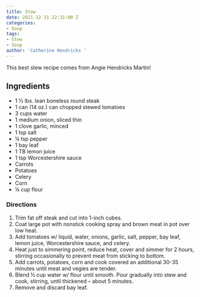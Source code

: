 ```yaml
---
title: Stew
date: 2021-12-31 22:31:00 Z
categories:
- Soup
tags:
- Stew
- Soup
author: 'Catherine Hendricks '
---
```


This best stew recipe comes from Angie Hendricks Martin! 

## Ingredients
* 1 ½ lbs. lean boneless round steak
* 1 can (14 oz.) can chopped stewed tomatoes
* 3 cups water
* 1 medium onion, sliced thin
* 1 clove garlic, minced
* 1 tsp salt
* ¼ tsp pepper
* 1 bay leaf
* 1 TB lemon juice
* 1 tsp Worcestershire sauce
* Carrots
* Potatoes
* Celery
* Corn
* ¼ cup flour

### Directions
1. Trim fat off steak and cut into 1-inch cubes. 
2. Coat large pot with nonstick cooking spray and brown meat in pot over low heat. 
3. Add tomatoes w/ liquid, water, onions, garlic, salt, pepper, bay leaf, lemon juice, Worcestershire sauce, and celery. 
4. Heat just to simmering point, reduce heat, cover and simmer for 2 hours, stirring occasionally to prevent meat from sticking to bottom. 
5. Add carrots, potatoes, corn and cook covered an additional 30-35 minutes until meat and vegies are tender. 
6. Blend ½ cup water w/ flour until smooth. Pour gradually into stew and cook, stirring, until thickened – about 5 minutes. 
7. Remove and discard bay leaf.
